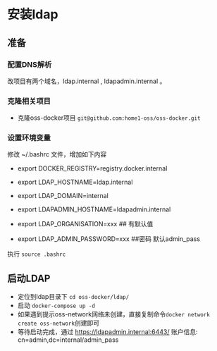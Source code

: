 # 安装ldap

## 准备

### 配置DNS解析

改项目有两个域名，ldap.internal , ldapadmin.internal 。

### 克隆相关项目
- 克隆oss-docker项目 `git@github.com:home1-oss/oss-docker.git`

### 设置环境变量

修改 ~/.bashrc 文件，增加如下内容

- export DOCKER_REGISTRY=registry.docker.internal
- export LDAP_HOSTNAME=ldap.internal
- export LDAP_DOMAIN=internal
- export LDAPADMIN_HOSTNAME=ldapadmin.internal

- export LDAP_ORGANISATION=xxx   ## 有默认值
- export LDAP_ADMIN_PASSWORD=xxx ##密码 默认admin_pass

执行  `source .bashrc`

## 启动LDAP

- 定位到ldap目录下 `cd oss-docker/ldap/`
- 启动 `docker-compose up -d`
- 如果遇到提示oss-network网络未创建，直接复制命令`﻿docker network create oss-network`创建即可
- 等待启动完成，通过 https://ldapadmin.internal:6443/ 账户信息: cn=admin,dc=internal/admin_pass